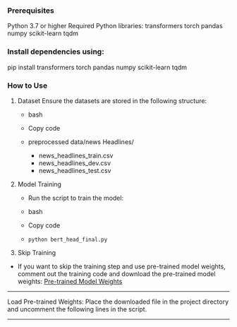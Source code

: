 ### Prerequisites
Python 3.7 or higher
Required Python libraries:
transformers
torch
pandas
numpy
scikit-learn
tqdm

### Install dependencies using:

pip install transformers torch pandas numpy scikit-learn tqdm

### How to Use
1. Dataset
Ensure the datasets are stored in the following structure:

    * bash

    * Copy code

    * preprocessed data/news Headlines/

        * news_headlines_train.csv
        * news_headlines_dev.csv
        * news_headlines_test.csv

2. Model Training
    * Run the script to train the model:

    * bash
    * Copy code

    * ```python bert_head_final.py```

3. Skip Training

* If you want to skip the training step and use pre-trained model weights, comment out the training code and download the pre-trained model weights: [Pre-trained Model Weights](https://iiitaphyd-my.sharepoint.com/:f:/g/personal/ankit_makhija_students_iiit_ac_in/Ekz0Cy9LzA9IvtiQQqkZ0bgBWVmj_1ZrAj9hAGM9oNNu3Q?e=uKbGNc)

***

Load Pre-trained Weights: Place the downloaded file in the project directory and uncomment the following lines in the script.

***